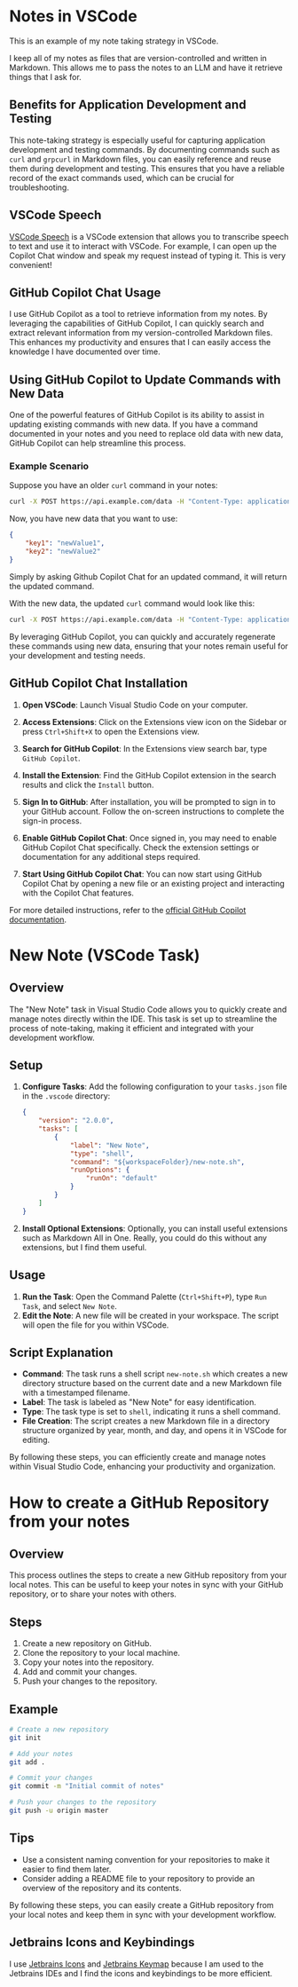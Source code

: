 # Notes in VSCode

This is an example of my note taking strategy in VSCode.

I keep all of my notes as files that are version-controlled and written in Markdown. This allows me to pass the notes to an LLM and have it retrieve things that I ask for.

## Benefits for Application Development and Testing

This note-taking strategy is especially useful for capturing application development and testing commands. By documenting commands such as `curl` and `grpcurl` in Markdown files, you can easily reference and reuse them during development and testing. This ensures that you have a reliable record of the exact commands used, which can be crucial for troubleshooting.

## VSCode Speech

[VSCode Speech](https://marketplace.visualstudio.com/items?itemName=ms-vscode.vscode-speech) is a VSCode extension that allows you to transcribe speech to text and use it to interact with VSCode. For example, I can open up the Copilot Chat window and speak my request instead of typing it. This is very convenient!

## GitHub Copilot Chat Usage

I use GitHub Copilot as a tool to retrieve information from my notes. By leveraging the capabilities of GitHub Copilot, I can quickly search and extract relevant information from my version-controlled Markdown files. This enhances my productivity and ensures that I can easily access the knowledge I have documented over time.

## Using GitHub Copilot to Update Commands with New Data

One of the powerful features of GitHub Copilot is its ability to assist in updating existing commands with new data. If you have a command documented in your notes and you need to replace old data with new data, GitHub Copilot can help streamline this process.

### Example Scenario

Suppose you have an older `curl` command in your notes:

```bash
curl -X POST https://api.example.com/data -H "Content-Type: application/json" -d '{"key1":"oldValue1","key2":"oldValue2"}'
```

Now, you have new data that you want to use:

```json
{
    "key1": "newValue1",
    "key2": "newValue2"
}
```

Simply by asking Github Copilot Chat for an updated command, it will return the updated command.

With the new data, the updated `curl` command would look like this:

```bash
curl -X POST https://api.example.com/data -H "Content-Type: application/json" -d '{"key1":"newValue1","key2":"newValue2"}'
```

By leveraging GitHub Copilot, you can quickly and accurately regenerate these commands using new data, ensuring that your notes remain useful for your development and testing needs.

## GitHub Copilot Chat Installation

1. **Open VSCode**: Launch Visual Studio Code on your computer.

2. **Access Extensions**: Click on the Extensions view icon on the Sidebar or press `Ctrl+Shift+X` to open the Extensions view.

3. **Search for GitHub Copilot**: In the Extensions view search bar, type `GitHub Copilot`.

4. **Install the Extension**: Find the GitHub Copilot extension in the search results and click the `Install` button.

5. **Sign In to GitHub**: After installation, you will be prompted to sign in to your GitHub account. Follow the on-screen instructions to complete the sign-in process.

6. **Enable GitHub Copilot Chat**: Once signed in, you may need to enable GitHub Copilot Chat specifically. Check the extension settings or documentation for any additional steps required.

7. **Start Using GitHub Copilot Chat**: You can now start using GitHub Copilot Chat by opening a new file or an existing project and interacting with the Copilot Chat features.

For more detailed instructions, refer to the [official GitHub Copilot documentation](https://docs.github.com/en/copilot).

# New Note (VSCode Task)

## Overview

The "New Note" task in Visual Studio Code allows you to quickly create and manage notes directly within the IDE. This task is set up to streamline the process of note-taking, making it efficient and integrated with your development workflow.

## Setup

1. **Configure Tasks**: Add the following configuration to your `tasks.json` file in the `.vscode` directory:

    ```json
    {
        "version": "2.0.0",
        "tasks": [
            {
                "label": "New Note",
                "type": "shell",
                "command": "${workspaceFolder}/new-note.sh",
                "runOptions": {
                    "runOn": "default"
                }
            }
        ]
    }
    ```

2. **Install Optional Extensions**: Optionally, you can install useful extensions such as Markdown All in One. Really, you could do this without any extensions, but I find them useful.

## Usage

1. **Run the Task**: Open the Command Palette (`Ctrl+Shift+P`), type `Run Task`, and select `New Note`.
2. **Edit the Note**: A new file will be created in your workspace. The script will open the file for you within VSCode.

## Script Explanation

- **Command**: The task runs a shell script `new-note.sh` which creates a new directory structure based on the current date and a new Markdown file with a timestamped filename.
- **Label**: The task is labeled as "New Note" for easy identification.
- **Type**: The task type is set to `shell`, indicating it runs a shell command.
- **File Creation**: The script creates a new Markdown file in a directory structure organized by year, month, and day, and opens it in VSCode for editing.

By following these steps, you can efficiently create and manage notes within Visual Studio Code, enhancing your productivity and organization.

# How to create a GitHub Repository from your notes

## Overview

This process outlines the steps to create a new GitHub repository from your local notes. This can be useful to keep your notes in sync with your GitHub repository, or to share your notes with others.

## Steps

1. Create a new repository on GitHub.
2. Clone the repository to your local machine.
3. Copy your notes into the repository.
4. Add and commit your changes.
5. Push your changes to the repository.

## Example

```bash
# Create a new repository
git init

# Add your notes
git add .

# Commit your changes
git commit -m "Initial commit of notes"

# Push your changes to the repository
git push -u origin master
```

## Tips

- Use a consistent naming convention for your repositories to make it easier to find them later.
- Consider adding a README file to your repository to provide an overview of the repository and its contents.

By following these steps, you can easily create a GitHub repository from your local notes and keep them in sync with your development workflow.

## Jetbrains Icons and Keybindings

I use [Jetbrains Icons](https://marketplace.visualstudio.com/items?itemName=chadalen.vscode-jetbrains-icon-theme) and [Jetbrains Keymap](https://marketplace.visualstudio.com/items?itemName=k--kato.intellij-idea-keybindings) because I am used to the Jetbrains IDEs and I find the icons and keybindings to be more efficient.
